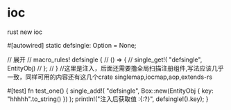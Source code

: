 # ioc
rust new  ioc


#[autowired]
 static defsingle: Option<EntityObj> = None;

 // 展开
 // macro_rules! defsingle {
 //     () => {
 //         single_get!( "defsingle", EntityObj)
 //     };
 // }
 //这里是注入，后面还需要撸全局扫描注册组件,写法应该几乎一致，同样可用的内容还有这几个crate  singlemap,iocmap,aop,extends-rs

 #[test]
 fn test_one() {
    single_add!(
        "defsingle",
        Box::new(EntityObj {
            key: "hhhhh".to_string()
        })
    );
    println!("注入后获取值 :{:?}", defsingle!().key);
 }